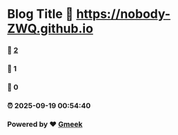 # Blog Title :link: https://nobody-ZWQ.github.io 
### :page_facing_up: [2](https://nobody-ZWQ.github.io/tag.html) 
### :speech_balloon: 1 
### :hibiscus: 0 
### :alarm_clock: 2025-09-19 00:54:40 
### Powered by :heart: [Gmeek](https://github.com/Meekdai/Gmeek)
